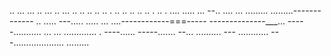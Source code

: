 .. ... ... .. ... .. ... .. .. .. .. .. . .. .. .. .. .. . .. . .... 
..... ...
--.. ....
... 
.........
.........-------------
.. .....
---..... .....
... ....------------===-----
--------------___... 
-----........... 
... ... ............. . ----...... -----....... --... 
.......... ---
............ 
---.................... 
......... 
